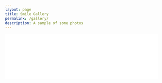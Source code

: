 ```yaml
---
layout: page
title: Smile Gallery
permalink: /gallery/
description: A sample of some photos
---
```


<script src="https://cdn.lightwidget.com/widgets/lightwidget.js">
</script>
<iframe src="//lightwidget.com/widgets/9a9985ed11395615a075e55c00eed951.html" scrolling="no" allowtransparency="true" class="lightwidget-widget" style="width:100%;border:0;overflow:hidden;">
</iframe>
